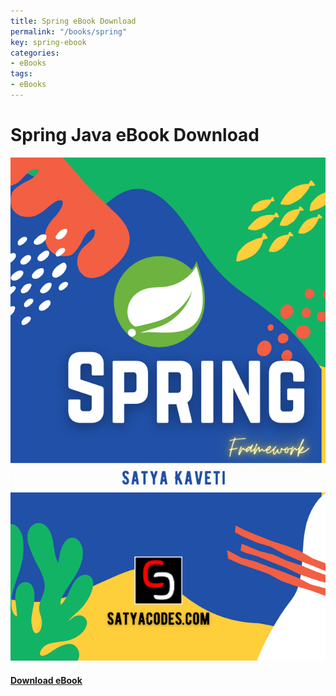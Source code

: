 ```yaml
---
title: Spring eBook Download
permalink: "/books/spring"
key: spring-ebook
categories:
- eBooks
tags:
- eBooks
---
```



# Spring Java eBook Download

<div class="card">
  <div class="card__image">
    <img class="image" src="/assets/books/spring_book.png"/>
  </div>
  <div class="card__content">
    <div class="card__header">
      <h4><a class="button button--success button--rounded button--lg" href="spring.pdf"><i class="fas fa-download"></i> Download eBook</a>
</h4>
    </div>
  </div>
</div>